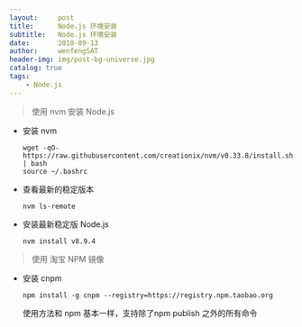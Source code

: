 ```yaml
---
layout:     post
title:      Node.js 环境安装
subtitle:   Node.js 环境安装
date:       2018-09-13
author:     wenfengSAT
header-img: img/post-bg-universe.jpg
catalog: true
tags:
    - Node.js
---
```



> 使用 nvm 安装 Node.js
+ 安装 nvm
	```
    wget -qO- https://raw.githubusercontent.com/creationix/nvm/v0.33.8/install.sh | bash
    source ~/.bashrc
    ```
    
+ 查看最新的稳定版本
	```
    nvm ls-remote
	```
+ 安装最新稳定版 Node.js
    ```
    nvm install v8.9.4
    ```
> 使用 淘宝 NPM 镜像
+ 安装 cnpm 
	```
    npm install -g cnpm --registry=https://registry.npm.taobao.org
    ```
    使用方法和 npm 基本一样，支持除了npm publish 之外的所有命令

















